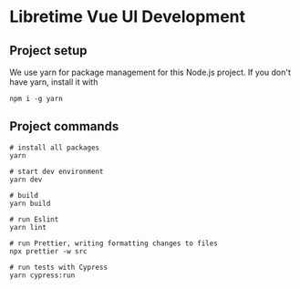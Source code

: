 # Libretime Vue UI Development

## Project setup

We use yarn for package management for this Node.js project. If you don't have yarn, install it with

```
npm i -g yarn
```

## Project commands

```
# install all packages
yarn

# start dev environment
yarn dev

# build
yarn build

# run Eslint
yarn lint

# run Prettier, writing formatting changes to files
npx prettier -w src

# run tests with Cypress
yarn cypress:run
```
